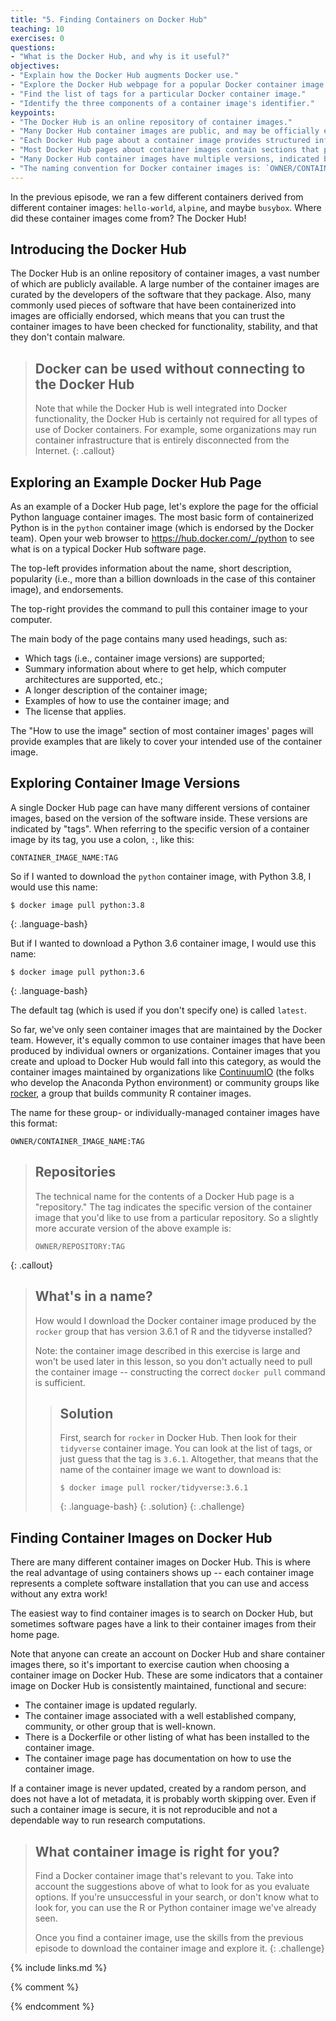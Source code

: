 ```yaml
---
title: "5. Finding Containers on Docker Hub"
teaching: 10
exercises: 0
questions:
- "What is the Docker Hub, and why is it useful?"
objectives:
- "Explain how the Docker Hub augments Docker use."
- "Explore the Docker Hub webpage for a popular Docker container image."
- "Find the list of tags for a particular Docker container image."
- "Identify the three components of a container image's identifier."
keypoints:
- "The Docker Hub is an online repository of container images."
- "Many Docker Hub container images are public, and may be officially endorsed."
- "Each Docker Hub page about a container image provides structured information and subheadings"
- "Most Docker Hub pages about container images contain sections that provide examples of how to use those container images."
- "Many Docker Hub container images have multiple versions, indicated by tags."
- "The naming convention for Docker container images is: `OWNER/CONTAINER_IMAGE_NAME:TAG`"
---
```


In the previous episode, we ran a few different containers derived from different 
container images: `hello-world`, `alpine`,
and maybe `busybox`. Where did these container images come from?  The Docker Hub!

## Introducing the Docker Hub

The Docker Hub is an online repository of container images, a vast number of which are publicly available. A large number of the container images are curated by the developers of the software that they package. Also, many commonly used pieces of software that have been containerized into images are officially endorsed, which means that you can trust the container images to have been checked for functionality, stability, and that they don't contain malware.

> ## Docker can be used without connecting to the Docker Hub
>
> Note that while the Docker Hub is well integrated into Docker functionality, the Docker Hub is certainly not required for all types of use of Docker containers. For example, some organizations may run container infrastructure that is entirely disconnected from the Internet.
{: .callout}

## Exploring an Example Docker Hub Page

As an example of a Docker Hub page, let's explore the page for the official Python language container images. The most basic form of containerized Python is in the `python` container image (which is endorsed by the Docker team). Open your web browser to <https://hub.docker.com/_/python> to see what is on a typical Docker Hub software page.

The top-left provides information about the name, short description, popularity (i.e., more than a billion downloads in the case of this container image), and endorsements.

The top-right provides the command to pull this container image to your computer.

The main body of the page contains many used headings, such as:
- Which tags (i.e., container image versions) are supported;
- Summary information about where to get help, which computer architectures are supported, etc.;
- A longer description of the container image;
- Examples of how to use the container image; and
- The license that applies.

The "How to use the image" section of most container images' pages will provide examples that are likely to cover your intended use of the container image.

## Exploring Container Image Versions

A single Docker Hub page can have many different versions of container images,
based on the version of the software inside.  These
versions are indicated by "tags". When referring to the specific version of a container image
by its tag, you use a colon, `:`, like this:

```
CONTAINER_IMAGE_NAME:TAG
```

So if I wanted to download the `python` container image, with Python 3.8, I would use this name:

```
$ docker image pull python:3.8
```
{: .language-bash}

But if I wanted to download a Python 3.6 container image, I would use this name:

```
$ docker image pull python:3.6
```
{: .language-bash}

The default tag (which is used if you don't specify one) is called `latest`.

So far, we've only seen container images that are maintained by the Docker team. However,
it's equally common to use container images that have been produced by individual owners
or organizations. Container images that you create and upload to Docker Hub would fall
into this category, as would the container images maintained by organizations like
[ContinuumIO](https://hub.docker.com/u/continuumio) (the folks who develop the Anaconda Python environment) or community
groups like [rocker](https://hub.docker.com/u/rocker), a group that builds community R container images.

The name for these group- or individually-managed container images have this format:

```
OWNER/CONTAINER_IMAGE_NAME:TAG
```

> ## Repositories
>
> The technical name for the contents of a Docker Hub page is a "repository."
> The tag indicates the specific version of the container image that you'd like
> to use from a particular repository. So a slightly more accurate version of
> the above example is:
>
> ```
> OWNER/REPOSITORY:TAG
> ```
{: .callout}

> ## What's in a name?
>
> How would I download the Docker container image produced by the `rocker` group that
> has version 3.6.1 of R and the tidyverse installed?
>
> Note: the container image described in this exercise is large and won't be used
> later in this lesson, so you don't actually need to pull the container image --
> constructing the correct `docker pull` command is sufficient.
>
> > ## Solution
> >
> > First, search for `rocker` in Docker Hub. Then look for their `tidyverse` container image.
> > You can look at the list of tags, or just guess that the tag is `3.6.1`. Altogether,
> > that means that the name of the container image we want to download is:
> >
> > ~~~
> > $ docker image pull rocker/tidyverse:3.6.1
> > ~~~
> > {: .language-bash}
> {: .solution}
{: .challenge}

## Finding Container Images on Docker Hub

There are many different container images on Docker Hub. This is where the real advantage
of using containers shows up -- each container image represents a complete software
installation that you can use and access without any extra work!

The easiest way to find container images is to search on Docker Hub, but sometimes
software pages have a link to their container images from their home page.

Note that anyone can create an account on Docker Hub and share container images there,
so it's important to exercise caution when choosing a container image on Docker Hub. These
are some indicators that a container image on Docker Hub is consistently maintained,
functional and secure:

- The container image is updated regularly.
- The container image associated with a well established company, community, or other group that is well-known.
- There is a Dockerfile or other listing of what has been installed to the container image.
- The container image page has documentation on how to use the container image.

If a container image is never updated, created by a random person, and does not have a lot
of metadata, it is probably worth skipping over. Even if such a container image is secure, it
is not reproducible and not a dependable way to run research computations.

> ## What container image is right for you?
>
> Find a Docker container image that's relevant to you. Take into account the suggestions
> above of what to look for as you evaluate options. If you're unsuccessful in your search,
> or don't know what to look for, you can use the R or Python container image we've
> already seen.
>
> Once you find a container image, use the skills from the previous episode to download
> the container image and explore it.
{: .challenge}

{% include links.md %}

{% comment %}
<!--  LocalWords:  keypoints links.md endcomment
 -->
{% endcomment %}
